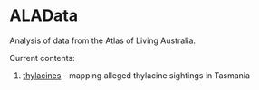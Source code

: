 # ALAData
Analysis of data from the Atlas of Living Australia.

Current contents:

1. [thylacines](https://github.com/neilfws/ALAData/tree/master/thylacines) - mapping alleged thylacine sightings in Tasmania
